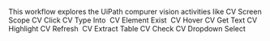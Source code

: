 This workflow explores the UiPath compurer vision activities like 
CV Screen Scope
CV Click
CV Type Into
 CV Element Exist
 CV Hover
CV Get Text
CV Highlight
CV Refresh
 CV Extract Table
CV Check
CV Dropdown Select
